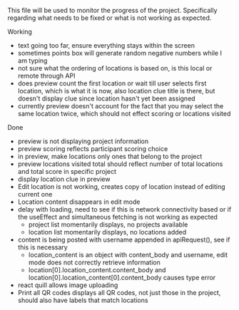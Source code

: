 This file will be used to monitor the progress of the project.
Specifically regarding what needs to be fixed or what is not working as expected.

Working
- text going too far, ensure everything stays within the screen
- sometimes points box will generate random negative numbers while I am typing
- not sure what the ordering of locations is based on, is this local or remote through API
- does preview count the first location or wait till user selects first location, which is what it is now, also location clue title is there, but doesn't display clue since location hasn't yet been assigned
- currently preview doesn't account for the fact that you may select the same location twice, which should not effect scoring or locations visited

Done
- preview is not displaying project information
- preview scoring reflects participant scoring choice
- in preview, make locations only ones that belong to the project
- preview locations visited total should reflect number of total locations and total score in specific project
- display location clue in preview
- Edit location is not working, creates copy of location instead of editing current one
- Location content disappears in edit mode
- delay with loading, need to see if this is network connectivity based or if the useEffect and simultaneous fetching is not working as expected
    - project list momentarily displays, no projects available
    - location list momentarily displays, no locations added
- content is being posted with username appended in apiRequest(), see if this is necessary
    - location_content is an object with content_body and username, edit mode does not correctly retrieve information
    - location[0].location_content.content_body and location[0].location_content[0].content_body causes type error
- react quill allows image uploading
- Print all QR codes displays all QR codes, not just those in the project, should also have labels that match locations
